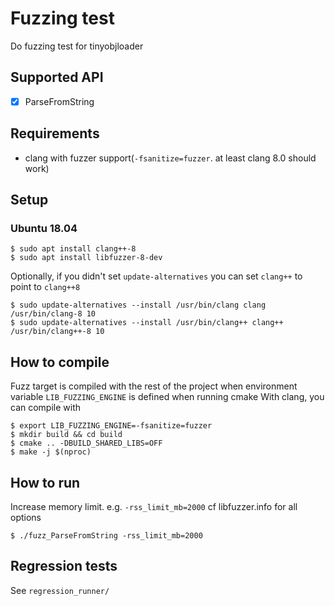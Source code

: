 # Fuzzing test

Do fuzzing test for tinyobjloader

## Supported API

* [x] ParseFromString

## Requirements

* clang with fuzzer support(`-fsanitize=fuzzer`. at least clang 8.0 should work)

## Setup

### Ubuntu 18.04

```
$ sudo apt install clang++-8
$ sudo apt install libfuzzer-8-dev
```

Optionally, if you didn't set `update-alternatives` you can set `clang++` to point to `clang++8`

```
$ sudo update-alternatives --install /usr/bin/clang clang /usr/bin/clang-8 10
$ sudo update-alternatives --install /usr/bin/clang++ clang++ /usr/bin/clang++-8 10
```

## How to compile

Fuzz target is compiled with the rest of the project when environment variable `LIB_FUZZING_ENGINE` is defined when running cmake
With clang, you can compile with 
```
$ export LIB_FUZZING_ENGINE=-fsanitize=fuzzer
$ mkdir build && cd build
$ cmake .. -DBUILD_SHARED_LIBS=OFF
$ make -j $(nproc)
```

## How to run

Increase memory limit. e.g. `-rss_limit_mb=2000`
cf libfuzzer.info for all options

```
$ ./fuzz_ParseFromString -rss_limit_mb=2000
```

## Regression tests

See `regression_runner/`
